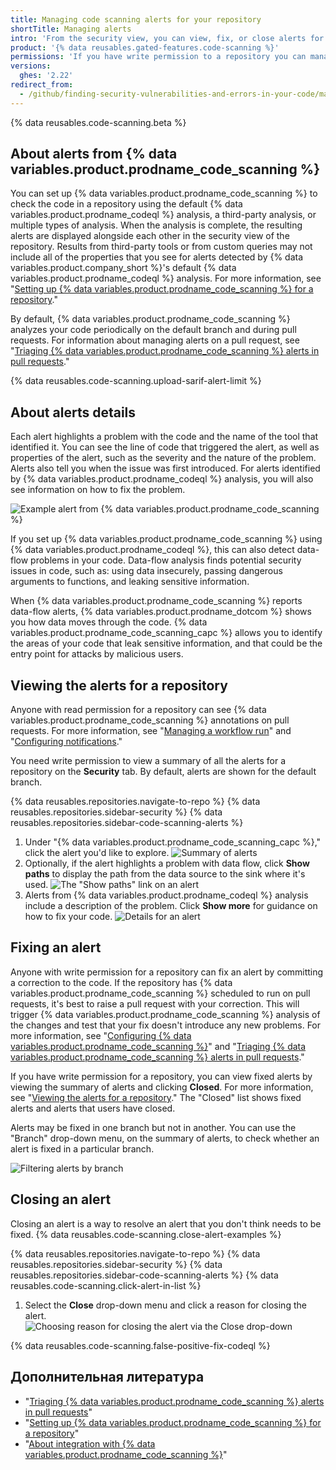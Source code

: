 ```yaml
---
title: Managing code scanning alerts for your repository
shortTitle: Managing alerts
intro: 'From the security view, you can view, fix, or close alerts for potential vulnerabilities or errors in your project''s code.'
product: '{% data reusables.gated-features.code-scanning %}'
permissions: 'If you have write permission to a repository you can manage {% data variables.product.prodname_code_scanning %} alerts for that repository.'
versions:
  ghes: '2.22'
redirect_from:
  - /github/finding-security-vulnerabilities-and-errors-in-your-code/managing-code-scanning-alerts-for-your-repository
---
```


<!--See /content/code-security/secure-coding for the latest version of this article -->

{% data reusables.code-scanning.beta %}

## About alerts from {% data variables.product.prodname_code_scanning %}

You can set up {% data variables.product.prodname_code_scanning %} to check the code in a repository using the default {% data variables.product.prodname_codeql %} analysis, a third-party analysis, or multiple types of analysis. When the analysis is complete, the resulting alerts are displayed alongside each other in the security view of the repository. Results from third-party tools or from custom queries may not include all of the properties that you see for alerts detected by {% data variables.product.company_short %}'s default {% data variables.product.prodname_codeql %} analysis. For more information, see "[Setting up {% data variables.product.prodname_code_scanning %} for a repository](/github/finding-security-vulnerabilities-and-errors-in-your-code/setting-up-code-scanning-for-a-repository)."

By default, {% data variables.product.prodname_code_scanning %} analyzes your code periodically on the default branch and during pull requests. For information about managing alerts on a pull request, see "[Triaging {% data variables.product.prodname_code_scanning %} alerts in pull requests](/github/finding-security-vulnerabilities-and-errors-in-your-code/triaging-code-scanning-alerts-in-pull-requests)."

{% data reusables.code-scanning.upload-sarif-alert-limit %}

## About alerts details

Each alert highlights a problem with the code and the name of the tool that identified it. You can see the line of code that triggered the alert, as well as properties of the alert, such as the severity and the nature of the problem. Alerts also tell you when the issue was first introduced. For alerts identified by {% data variables.product.prodname_codeql %} analysis, you will also see information on how to fix the problem.

![Example alert from {% data variables.product.prodname_code_scanning %}](/assets/images/help/repository/code-scanning-alert.png)

If you set up {% data variables.product.prodname_code_scanning %} using {% data variables.product.prodname_codeql %}, this can also detect data-flow problems in your code. Data-flow analysis finds potential security issues in code, such as: using data insecurely, passing dangerous arguments to functions, and leaking sensitive information.

When {% data variables.product.prodname_code_scanning %} reports data-flow alerts, {% data variables.product.prodname_dotcom %} shows you how data moves through the code. {% data variables.product.prodname_code_scanning_capc %} allows you to identify the areas of your code that leak sensitive information, and that could be the entry point for attacks by malicious users.

## Viewing the alerts for a repository

Anyone with read permission for a repository can see {% data variables.product.prodname_code_scanning %} annotations on pull requests. For more information, see "[Managing a workflow run](/actions/configuring-and-managing-workflows/managing-a-workflow-run)" and "[Configuring notifications](/github/managing-subscriptions-and-notifications-on-github/configuring-notifications#github-actions-notification-options)."

You need write permission to view a summary of all the alerts for a repository on the **Security** tab. By default, alerts are shown for the default branch.

{% data reusables.repositories.navigate-to-repo %}
{% data reusables.repositories.sidebar-security %}
{% data reusables.repositories.sidebar-code-scanning-alerts %}
1. Under "{% data variables.product.prodname_code_scanning_capc %}," click the alert you'd like to explore. ![Summary of alerts](/assets/images/enterprise/3.1/help/repository/code-scanning-click-alert.png)
1. Optionally, if the alert highlights a problem with data flow, click **Show paths** to display the path from the data source to the sink where it's used. ![The "Show paths" link on an alert](/assets/images/help/repository/code-scanning-show-paths.png)
1. Alerts from {% data variables.product.prodname_codeql %} analysis include a description of the problem. Click **Show more** for guidance on how to fix your code. ![Details for an alert](/assets/images/help/repository/code-scanning-alert-details.png)

## Fixing an alert

Anyone with write permission for a repository can fix an alert by committing a correction to the code. If the repository has {% data variables.product.prodname_code_scanning %} scheduled to run on pull requests, it's best to raise a pull request with your correction. This will trigger {% data variables.product.prodname_code_scanning %} analysis of the changes and test that your fix doesn't introduce any new problems. For more information, see "[Configuring {% data variables.product.prodname_code_scanning %}](/github/finding-security-vulnerabilities-and-errors-in-your-code/configuring-code-scanning)" and "[Triaging {% data variables.product.prodname_code_scanning %} alerts in pull requests](/github/finding-security-vulnerabilities-and-errors-in-your-code/triaging-code-scanning-alerts-in-pull-requests)."

If you have write permission for a repository, you can view fixed alerts by viewing the summary of alerts and clicking **Closed**. For more information, see "[Viewing the alerts for a repository](#viewing-the-alerts-for-a-repository)." The "Closed" list shows fixed alerts and alerts that users have closed.

Alerts may be fixed in one branch but not in another. You can use the "Branch" drop-down menu, on the summary of alerts, to check whether an alert is fixed in a particular branch.

![Filtering alerts by branch](/assets/images/enterprise/3.1/help/repository/code-scanning-branch-filter.png)

## Closing an alert

Closing an alert is a way to resolve an alert that you don't think needs to be fixed. {% data reusables.code-scanning.close-alert-examples %}

{% data reusables.repositories.navigate-to-repo %}
{% data reusables.repositories.sidebar-security %}
{% data reusables.repositories.sidebar-code-scanning-alerts %}
{% data reusables.code-scanning.click-alert-in-list %}
1. Select the **Close** drop-down menu and click a reason for closing the alert.    
   ![Choosing reason for closing the alert via the Close drop-down](/assets/images/help/repository/code-scanning-alert-close-drop-down.png)

{% data reusables.code-scanning.false-positive-fix-codeql %}

## Дополнительная литература

- "[Triaging {% data variables.product.prodname_code_scanning %} alerts in pull requests](/github/finding-security-vulnerabilities-and-errors-in-your-code/triaging-code-scanning-alerts-in-pull-requests)"
- "[Setting up {% data variables.product.prodname_code_scanning %} for a repository](/github/finding-security-vulnerabilities-and-errors-in-your-code/setting-up-code-scanning-for-a-repository)"
- "[About integration with {% data variables.product.prodname_code_scanning %}](/github/finding-security-vulnerabilities-and-errors-in-your-code/about-integration-with-code-scanning)"
